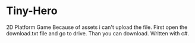 # Tiny-Hero
2D Platform Game
Because of assets i can't upload the file. 
First open the download.txt file and go to drive.
Than you can download.
Written with c#.
